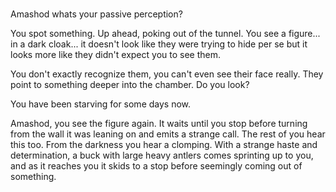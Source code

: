 # 
Amashod whats your passive perception?

You spot something. Up ahead, poking out of the tunnel. You see a figure... in a dark cloak... it doesn't look like they were trying to hide per se but it looks more like they didn't expect you to see them. 

You don't exactly recognize them, you can't even see their face really. They point to something deeper into the chamber. Do you look?



You have been starving for some days now. 

Amashod, you see the figure again. It waits until you stop before turning from the wall it was leaning on and emits a strange call. The rest of you hear this too. From the darkness you hear a clomping. With a strange haste and determination, a buck with large heavy antlers comes sprinting up to you, and as it reaches you it skids to a stop before seemingly coming out of something.